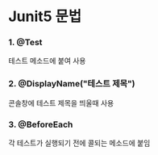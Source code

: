 # Junit5 문법

### 1. @Test

테스트 메소드에 붙여 사용

### 2. @DisplayName("테스트 제목")

콘솔창에 테스트 제목을 띄울때 사용

### 3. @BeforeEach

각 테스트가 실행되기 전에 콜되는 메소드에 붙임
